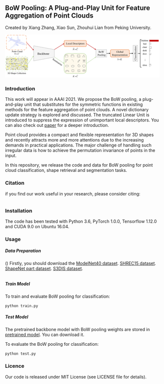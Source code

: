 ## BoW Pooling: A Plug-and-Play Unit for Feature Aggregation of Point Clouds
Created by Xiang Zhang, Xiao Sun, Zhouhui Lian from Peking University.

![pipeline](figures/pipeline.png)
### Introduction

This work will appear in AAAI 2021. We propose the BoW pooling, a plug-and-play unit that substitutes for the symmetric functions in existing methods for the feature aggregation of point clouds. A novel dictionary update strategy is explored and discussed. The truncated Linear Unit is introduced to suppress the expression of unimportant local descriptors. You can also check out [paper]() for a deeper introduction.

Point cloud provides a compact and flexible representation for 3D shapes and recently attracts more and more attentions due to the increasing demands in practical applications. The major challenge of handling such irregular data is how to achieve the permutation invariance of points in the input.


In this repository, we release the code and data for BoW pooling for point cloud classification, shape retrieval and segmentation tasks.

### Citation

if you find our work useful in your research, please consider citing:

```

```

### Installation

The code has been tested with Python 3.6, PyTorch 1.0.0, Tensorflow 1.12.0 and CUDA 9.0 on Ubuntu 16.04.

### Usage

##### Data Preparation
()
Firstly, you should download the [ModelNet40 dataset](https://drive.google.com). [SHREC15 dataset](). [ShapeNet part dataset](). [S3DIS dataset]().
```

```

##### Train Model

To train and evaluate BoW pooling for classification:

```bash
python train.py
```

##### Test Model

The pretrained backbone model with BoW pooling weights are stored in [pretrained model](https://drive.google.com). You can download it.

To evaluate the BoW pooling for classification:

```bash
python test.py
```

### Licence

Our code is released under MIT License (see LICENSE file for details).
